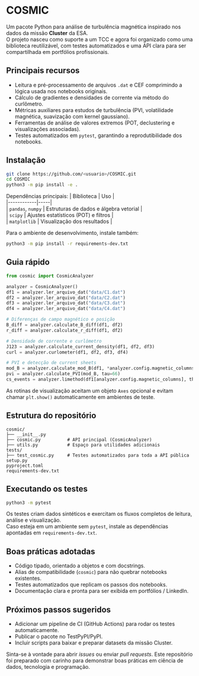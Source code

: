 # COSMIC

Um pacote Python para análise de turbulência magnética inspirado nos dados da missão **Cluster** da ESA.  
O projeto nasceu como suporte a um TCC e agora foi organizado como uma biblioteca reutilizável, com testes automatizados e uma API clara para ser compartilhada em portfólios profissionais.

## Principais recursos
- Leitura e pré-processamento de arquivos `.dat` e CEF comprimindo a lógica usada nos notebooks originais.
- Cálculo de gradientes e densidades de corrente via método do curlômetro.
- Métricas auxiliares para estudos de turbulência (PVI, volatilidade magnética, suavização com kernel gaussiano).
- Ferramentas de análise de valores extremos (POT, declustering e visualizações associadas).
- Testes automatizados em `pytest`, garantindo a reprodutibilidade dos notebooks.

## Instalação
```bash
git clone https://github.com/<usuario>/COSMIC.git
cd COSMIC
python3 -m pip install -e .
```

Dependências principais:
| Biblioteca | Uso |  
|------------|-----|  
| `pandas`, `numpy` | Estruturas de dados e álgebra vetorial |  
| `scipy` | Ajustes estatísticos (POT) e filtros |  
| `matplotlib` | Visualização dos resultados |  

Para o ambiente de desenvolvimento, instale também:
```bash
python3 -m pip install -r requirements-dev.txt
```

## Guia rápido
```python
from cosmic import CosmicAnalyzer

analyzer = CosmicAnalyzer()
df1 = analyzer.ler_arquivo_dat("data/C1.dat")
df2 = analyzer.ler_arquivo_dat("data/C2.dat")
df3 = analyzer.ler_arquivo_dat("data/C3.dat")
df4 = analyzer.ler_arquivo_dat("data/C4.dat")

# Diferenças de campo magnético e posição
B_diff = analyzer.calculate_B_diff(df1, df2)
r_diff = analyzer.calculate_r_diff(df1, df2)

# Densidade de corrente e curlômetro
J123 = analyzer.calculate_current_density(df1, df2, df3)
curl = analyzer.curlometer(df1, df2, df3, df4)

# PVI e detecção de current sheets
mod_B = analyzer.calculate_mod_B(df1, *analyzer.config.magnetic_columns)
pvi = analyzer.calculate_PVI(mod_B, tau=66)
cs_events = analyzer.limethod(df1[analyzer.config.magnetic_columns], theta_c=45.0, tau_sec=5.0)
```

As rotinas de visualização aceitam um objeto `Axes` opcional e evitam chamar `plt.show()` automaticamente em ambientes de teste.

## Estrutura do repositório
```
cosmic/
├── __init__.py
├── cosmic.py          # API principal (CosmicAnalyzer)
├── utils.py           # Espaço para utilidades adicionais
tests/
├── test_cosmic.py     # Testes automatizados para toda a API pública
setup.py
pyproject.toml
requirements-dev.txt
```

## Executando os testes
```bash
python3 -m pytest
```
Os testes criam dados sintéticos e exercitam os fluxos completos de leitura, análise e visualização.  
Caso esteja em um ambiente sem `pytest`, instale as dependências apontadas em `requirements-dev.txt`.

## Boas práticas adotadas
- Código tipado, orientado a objetos e com docstrings.
- Alias de compatibilidade (`cosmic`) para não quebrar notebooks existentes.
- Testes automatizados que replicam os passos dos notebooks.
- Documentação clara e pronta para ser exibida em portfólios / LinkedIn.

## Próximos passos sugeridos
- Adicionar um pipeline de CI (GitHub Actions) para rodar os testes automaticamente.
- Publicar o pacote no TestPyPI/PyPI.
- Incluir scripts para baixar e preparar datasets da missão Cluster.

Sinta-se à vontade para abrir *issues* ou enviar *pull requests*. Este repositório foi preparado com carinho para demonstrar boas práticas em ciência de dados, tecnologia e programação.
